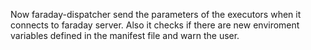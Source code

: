 Now faraday-dispatcher send the parameters of the executors when it
connects to faraday server. Also it checks if there are new enviroment
variables defined in the manifest file and warn the user.
